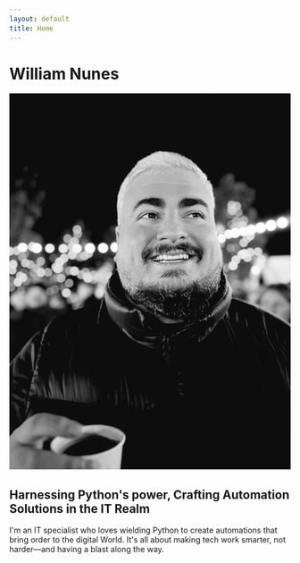 ```yaml
---
layout: default
title: Home
---
```


# William Nunes

![My Photo](/assets/images/will-1.jpeg)

## Harnessing Python's power, Crafting Automation Solutions in the IT Realm

I'm an IT specialist who loves wielding Python to create automations that bring order to the digital World. It's all about making tech work smarter, not harder—and having a blast along the way.